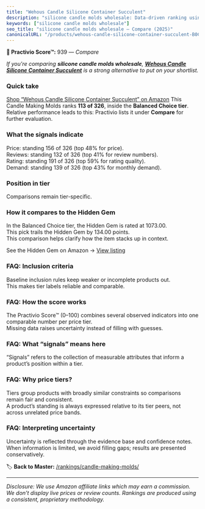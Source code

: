```yaml
---
title: "Wehous Candle Silicone Container Succulent"
description: "silicone candle molds wholesale: Data-driven ranking using the Practivio Score™. Positioned by quality, value, demand, findability, momentum."
keywords: ["silicone candle molds wholesale"]
seo_title: "silicone candle molds wholesale — Compare (2025)"
canonicalURL: "/products/wehous-candle-silicone-container-succulent-B0CLLNDZCN/"
---
```


**🛒 Practivio Score™:** 939 — _Compare_


*If you're comparing **silicone candle molds wholesale**, **[Wehous Candle Silicone Container Succulent](https://www.amazon.com/dp/B0CLLNDZCN?tag=practivio-20)** is a strong alternative to put on your shortlist.*
### Quick take
[Shop “Wehous Candle Silicone Container Succulent” on Amazon](https://www.amazon.com/dp/B0CLLNDZCN?tag=practivio-20)
This Candle Making Molds ranks **113 of 326**, inside the **Balanced Choice tier**.  
Relative performance leads to this: Practivio lists it under **Compare** for further evaluation.

### What the signals indicate
Price: standing 156 of 326 (top 48% for price).  
Reviews: standing 132 of 326 (top 41% for review numbers).  
Rating: standing 191 of 326 (top 59% for rating quality).  
Demand: standing 139 of 326 (top 43% for monthly demand).

### Position in tier
Comparisons remain tier-specific.

### How it compares to the Hidden Gem
In the Balanced Choice tier, the Hidden Gem is rated at 1073.00.  
This pick trails the Hidden Gem by 134.00 points.  
This comparison helps clarify how the item stacks up in context.  

See the Hidden Gem on Amazon → [View listing](https://www.amazon.com/dp/B0CM5NX74G?tag=practivio-20)

### FAQ: Inclusion criteria
Baseline inclusion rules keep weaker or incomplete products out.  
This makes tier labels reliable and comparable.

### FAQ: How the score works
The Practivio Score™ (0–100) combines several observed indicators into one comparable number per price tier.  
Missing data raises uncertainty instead of filling with guesses.

### FAQ: What “signals” means here
“Signals” refers to the collection of measurable attributes that inform a product’s position within a tier.

### FAQ: Why price tiers?
Tiers group products with broadly similar constraints so comparisons remain fair and consistent.  
A product’s standing is always expressed relative to its tier peers, not across unrelated price bands.

### FAQ: Interpreting uncertainty
Uncertainty is reflected through the evidence base and confidence notes.  
When information is limited, we avoid filling gaps; results are presented conservatively.

<!-- Missing template for Compare/CompareWithinPriceClass -->


🏷️ **Back to Master:** [/rankings/candle-making-molds/](/rankings/candle-making-molds/)

---
_Disclosure: We use Amazon affiliate links which may earn a commission. We don’t display live prices or review counts. Rankings are produced using a consistent, proprietary methodology._
